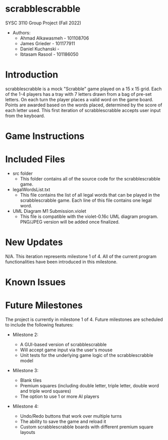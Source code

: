 # scrabblescrabble
SYSC 3110 Group Project (Fall 2022)

- Authors:
	- Ahmad Alkawasmeh - 101108706
	- James Grieder - 101177911
	- Daniel Kuchanski - 
	- Ibtasam Rasool - 101186050


# Introduction

scrabblescrabble is a mock "Scrabble" game played on a 15 x 15 grid.  Each of the 1-4 players has a tray with 7 letters drawn from a bag of pre-set letters.  On each turn the player places a valid word on the game board.  Points are awarded based on the words placed, determined by the score of each letter used.  This first iteration of scrabblescrabble accepts user input from the keyboard.

# Game Instructions


# Included Files

- src folder
	- This folder contains all of the source code for the scrabblescrabble game.
- legalWordsList.txt
	-  This file contains the list of all legal words that can be played in the scrabblescrabble game.  Each line of this file contains one legal word.
- UML Diagram M1 Submission.violet
	- This file is compatible with the violet-0.16c UML diagram program.  PNG/JPEG version will be added once finalized.


# New Updates

N/A.  This iteration represents milestone 1 of 4.  All of the current program functionalities have been introduced in this milestone.


# Known Issues




# Future Milestones

The project is currently in milestone 1 of 4.  Future milestones are scheduled to include the following features:

- Milestone 2:
	- A GUI-based version of scrabblescrabble
	- Will accept game input via the user's mouse
	- Unit tests for the underlying game logic of the scrabblescrabble model
	
- Milestone 3: 
	- Blank tiles
	- Premium squares (including double letter, triple letter, double word and triple word squares)
	- The option to use 1 or more AI players
	
- Milestone 4: 
	- Undo/Redo buttons that work over multiple turns
	- The ability to save the game and reload it
	- Custom scrabblescrabble boards with different premium square layouts
